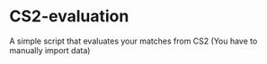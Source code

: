 # CS2-evaluation
A simple script that evaluates your matches from CS2 (You have to manually import data)
